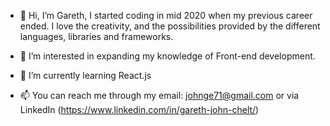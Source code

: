 - 👋 Hi, I’m Gareth, I started coding in mid 2020 when my previous career ended.
I love the creativity, and the possibilities provided by the different languages, libraries and frameworks.

- 👀 I’m interested in expanding my knowledge of Front-end development.

- 🌱 I’m currently learning React.js

<!-- - 💞️ I’m looking to collaborate on ... -->

- 📫 You can reach me through my email: johnge71@gmail.com
or via LinkedIn (https://www.linkedin.com/in/gareth-john-chelt/)

<!---
GazzaJ/GazzaJ is a ✨ special ✨ repository because its `README.md` (this file) appears on your GitHub profile.
You can click the Preview link to take a look at your changes.
--->
